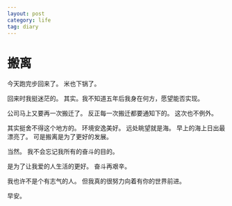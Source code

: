 ```yaml
---
layout: post
category: life
tag: diary
---
```


搬离
===

今天跑完步回来了。
米也下锅了。

回来时我挺迷茫的。
其实。我不知道五年后我身在何方，愿望能否实现。

公司马上又要再一次搬迁了。
反正每一次搬迁都要通知下的。
这次也不例外。

其实挺舍不得这个地方的。
环境安逸美好。
远处眺望就是海。
早上的海上日出最漂亮了。
可是搬离是为了更好的发展。


当然。
我不会忘记我所有的奋斗的目的。

是为了让我爱的人生活的更好。
奋斗再艰辛。

我也许不是个有志气的人。
但我真的很努力向着有你的世界前进。



早安。
